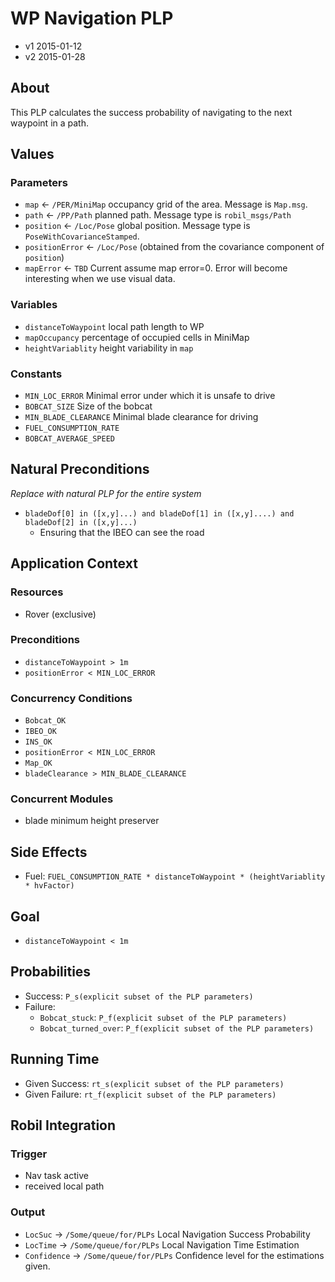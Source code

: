 # WP Navigation PLP
- v1 2015-01-12
- v2 2015-01-28

## About
This PLP calculates the success probability of navigating to the next waypoint in a path.

## Values
### Parameters
* `map` &larr; `/PER/MiniMap` occupancy grid of the area. Message is `Map.msg`.
* `path` &larr; `/PP/Path` planned path. Message type is `robil_msgs/Path`
* `position` &larr; `/Loc/Pose` global position. Message type is `PoseWithCovarianceStamped`.
* `positionError` &larr; `/Loc/Pose` (obtained from the covariance component of `position`)
* `mapError` &larr; `TBD` Current assume map error=0. Error will become interesting when we use visual data.
    
### Variables
* `distanceToWaypoint` local path length to WP 
* `mapOccupancy` percentage of occupied cells in MiniMap
* `heightVariablity` height variability in `map`

### Constants
* `MIN_LOC_ERROR` Minimal error under which it is unsafe to drive
* `BOBCAT_SIZE` Size of the bobcat
* `MIN_BLADE_CLEARANCE` Minimal blade clearance for driving
* `FUEL_CONSUMPTION_RATE` 
* `BOBCAT_AVERAGE_SPEED`

## Natural Preconditions
_Replace with natural PLP for the entire system_

* `bladeDof[0] in ([x,y]...) and bladeDof[1] in ([x,y]....) and bladeDof[2] in ([x,y]...)`
    - Ensuring that the IBEO can see the road

## Application Context
### Resources
* Rover (exclusive) 

### Preconditions
* `distanceToWaypoint > 1m`
* `positionError < MIN_LOC_ERROR`

### Concurrency Conditions
* `Bobcat_OK`
* `IBEO_OK`
* `INS_OK`
* `positionError < MIN_LOC_ERROR`
* `Map_OK`
* `bladeClearance > MIN_BLADE_CLEARANCE`

### Concurrent Modules
* blade minimum height preserver

## Side Effects
* Fuel: `FUEL_CONSUMPTION_RATE * distanceToWaypoint * (heightVariablity * hvFactor)`

## Goal
* `distanceToWaypoint < 1m`


## Probabilities
* Success: `P_s(explicit subset of the PLP parameters)`
* Failure: 
    * `Bobcat_stuck`: `P_f(explicit subset of the PLP parameters)`
    * `Bobcat_turned_over`: `P_f(explicit subset of the PLP parameters)`

## Running Time
* Given Success: `rt_s(explicit subset of the PLP parameters)`
* Given Failure: `rt_f(explicit subset of the PLP parameters)`

## Robil Integration
### Trigger
* Nav task active
* received local path

### Output 
* `LocSuc` &rarr; `/Some/queue/for/PLPs`  Local Navigation Success Probability
* `LocTime` &rarr; `/Some/queue/for/PLPs` Local Navigation Time Estimation
* `Confidence` &rarr; `/Some/queue/for/PLPs` Confidence level for the estimations given.
